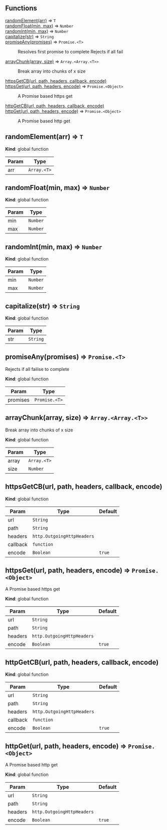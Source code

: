 ## Functions

<dl>
<dt><a href="#randomElement">randomElement(arr)</a> ⇒ <code>T</code></dt>
<dd></dd>
<dt><a href="#randomFloat">randomFloat(min, max)</a> ⇒ <code>Number</code></dt>
<dd></dd>
<dt><a href="#randomInt">randomInt(min, max)</a> ⇒ <code>Number</code></dt>
<dd></dd>
<dt><a href="#capitalize">capitalize(str)</a> ⇒ <code>String</code></dt>
<dd></dd>
<dt><a href="#promiseAny">promiseAny(promises)</a> ⇒ <code>Promise.&lt;T&gt;</code></dt>
<dd><p>Resolves first promise to complete
Rejects if all fail</p>
</dd>
<dt><a href="#arrayChunk">arrayChunk(array, size)</a> ⇒ <code>Array.&lt;Array.&lt;T&gt;&gt;</code></dt>
<dd><p>Break array into chunks of x size</p>
</dd>
<dt><a href="#httpsGetCB">httpsGetCB(url, path, headers, callback, encode)</a></dt>
<dd></dd>
<dt><a href="#httpsGet">httpsGet(url, path, headers, encode)</a> ⇒ <code>Promise.&lt;Object&gt;</code></dt>
<dd><p>A Promise based https get</p>
</dd>
<dt><a href="#httpGetCB">httpGetCB(url, path, headers, callback, encode)</a></dt>
<dd></dd>
<dt><a href="#httpGet">httpGet(url, path, headers, encode)</a> ⇒ <code>Promise.&lt;Object&gt;</code></dt>
<dd><p>A Promise based http get</p>
</dd>
</dl>

<a name="randomElement"></a>

## randomElement(arr) ⇒ <code>T</code>
**Kind**: global function

| Param | Type |
| --- | --- |
| arr | <code>Array.&lt;T&gt;</code> |

<a name="randomFloat"></a>

## randomFloat(min, max) ⇒ <code>Number</code>
**Kind**: global function

| Param | Type |
| --- | --- |
| min | <code>Number</code> |
| max | <code>Number</code> |

<a name="randomInt"></a>

## randomInt(min, max) ⇒ <code>Number</code>
**Kind**: global function

| Param | Type |
| --- | --- |
| min | <code>Number</code> |
| max | <code>Number</code> |

<a name="capitalize"></a>

## capitalize(str) ⇒ <code>String</code>
**Kind**: global function

| Param | Type |
| --- | --- |
| str | <code>String</code> |

<a name="promiseAny"></a>

## promiseAny(promises) ⇒ <code>Promise.&lt;T&gt;</code>
Rejects if all failise to complete

**Kind**: global function

| Param | Type |
| --- | --- |
| promises | <code>Promise.&lt;T&gt;</code> |

<a name="arrayChunk"></a>

## arrayChunk(array, size) ⇒ <code>Array.&lt;Array.&lt;T&gt;&gt;</code>
Break array into chunks of x size

**Kind**: global function

| Param | Type |
| --- | --- |
| array | <code>Array.&lt;T&gt;</code> |
| size | <code>Number</code> |

<a name="httpsGetCB"></a>

## httpsGetCB(url, path, headers, callback, encode)
**Kind**: global function

| Param | Type | Default |
| --- | --- | --- |
| url | <code>String</code> |  |
| path | <code>String</code> |  |
| headers | <code>http.OutgoingHttpHeaders</code> |  |
| callback | <code>function</code> |  |
| encode | <code>Boolean</code> | <code>true</code> |

<a name="httpsGet"></a>

## httpsGet(url, path, headers, encode) ⇒ <code>Promise.&lt;Object&gt;</code>
A Promise based https get

**Kind**: global function

| Param | Type | Default |
| --- | --- | --- |
| url | <code>String</code> |  |
| path | <code>String</code> |  |
| headers | <code>http.OutgoingHttpHeaders</code> |  |
| encode | <code>Boolean</code> | <code>true</code> |

<a name="httpGetCB"></a>

## httpGetCB(url, path, headers, callback, encode)
**Kind**: global function

| Param | Type | Default |
| --- | --- | --- |
| url | <code>String</code> |  |
| path | <code>String</code> |  |
| headers | <code>http.OutgoingHttpHeaders</code> |  |
| callback | <code>function</code> |  |
| encode | <code>Boolean</code> | <code>true</code> |

<a name="httpGet"></a>

## httpGet(url, path, headers, encode) ⇒ <code>Promise.&lt;Object&gt;</code>
A Promise based http get

**Kind**: global function

| Param | Type | Default |
| --- | --- | --- |
| url | <code>String</code> |  |
| path | <code>String</code> |  |
| headers | <code>http.OutgoingHttpHeaders</code> |  |
| encode | <code>Boolean</code> | <code>true</code> |